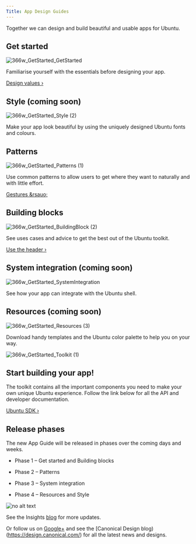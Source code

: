 ```yaml
---
Title: App Design Guides
---
```


Together we can design and build beautiful and usable apps for Ubuntu.

## Get started

![366w_GetStarted_GetStarted](https://assets.ubuntu.com/v1/64e57393-366w_GetStarted_GetStarted.png)

Familiarise yourself with the essentials before designing your app.

[Design values &rsaquo;](get-started/design-values.md)

## Style (coming soon)
![366w_GetStarted_Style (2)](https://assets.ubuntu.com/v1/6778c396-366w_GetStarted_Style-2.png)

Make your app look beautiful by using the uniquely designed Ubuntu fonts and colours.

## Patterns
![366w_GetStarted_Patterns (1)](https://assets.ubuntu.com/v1/5c84202e-366w_GetStarted_Patterns-1.png)

Use common patterns to allow users to get where they want to naturally and with little effort.

[Gestures &rsauo;](patterns/gestures.md)

## Building blocks
![366w_GetStarted_BuildingBlock (2)](https://assets.ubuntu.com/v1/33684f26-366w_GetStarted_BuildingBlock-2.png)

See uses cases and advice to get the best out of the Ubuntu toolkit.

[Use the header &rsaquo;](building-blocks/header.md)

## System integration (coming soon)
![366w_GetStarted_SystemIntegration](https://assets.ubuntu.com/v1/9ba06b63-366w_GetStarted_SystemIntegration.png)

See how your app can integrate with the Ubuntu shell.

## Resources (coming soon)
![366w_GetStarted_Resources (3)](https://assets.ubuntu.com/v1/e957ad68-366w_GetStarted_Resources-3.png)

Download handy templates and the Ubuntu color palette to help you on your way.

![366w_GetStarted_Toolkit (1)](https://assets.ubuntu.com/v1/2b587228-366w_GetStarted_Toolkit-1.png)

## Start building your app!

The toolkit contains all the important components you need to make your own unique Ubuntu experience. Follow the link below for all the API and developer documentation.

[Ubuntu SDK &rsaquo;](../../platform/sdk/index.md)

## Release phases

The new App Guide will be released in phases over the coming days and weeks.

- Phase 1 – Get started and Building blocks

- Phase 2 – Patterns

- Phase 3 – System integration

- Phase 4 – Resources and Style

![no alt text](https://assets.ubuntu.com/v1/e9f11635-information-link.png)

See the Insights  [blog](https://insights.ubuntu.com/) for more updates.

Or follow us on  [Google+](https://plus.google.com/communities/111350780270925540549) and see the  [Canonical Design blog)(https://design.canonical.com/) for all the latest news and designs.
